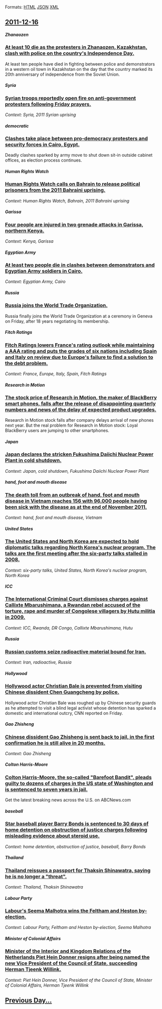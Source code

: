 
Formats: [HTML](2011/12/16/index.html)  [JSON](2011/12/16/index.json)  [XML](2011/12/16/index.xml)  

## [2011-12-16](/news/2011/12/16/index.md)

##### Zhanaozen
### [At least 10 die as the protesters in Zhanaozen, Kazakhstan, clash with police on the country's Independence Day. ](/news/2011/12/16/at-least-10-die-as-the-protesters-in-zhanaozen-kazakhstan-clash-with-police-on-the-country-s-independence-day.md)
At least ten people have died in fighting between police and demonstrators in a western oil town in Kazakhstan on the day that the country marked its 20th anniversary of independence from the Soviet Union.

##### Syria
### [Syrian troops reportedly open fire on anti-government protesters following Friday prayers. ](/news/2011/12/16/syrian-troops-reportedly-open-fire-on-anti-government-protesters-following-friday-prayers.md)
_Context: Syria, 2011 Syrian uprising_

##### democratic
### [Clashes take place between pro-democracy protesters and security forces in Cairo, Egypt. ](/news/2011/12/16/clashes-take-place-between-pro-democracy-protesters-and-security-forces-in-cairo-egypt.md)
Deadly clashes sparked by army move to shut down sit-in outside cabinet offices, as election process continues.

##### Human Rights Watch
### [Human Rights Watch calls on Bahrain to release political prisoners from the 2011 Bahraini uprising. ](/news/2011/12/16/human-rights-watch-calls-on-bahrain-to-release-political-prisoners-from-the-2011-bahraini-uprising.md)
_Context: Human Rights Watch, Bahrain, 2011 Bahraini uprising_

##### Garissa
### [Four people are injured in two grenade attacks in Garissa, northern Kenya. ](/news/2011/12/16/four-people-are-injured-in-two-grenade-attacks-in-garissa-northern-kenya.md)
_Context: Kenya, Garissa_

##### Egyptian Army
### [At least two people die in clashes between demonstrators and Egyptian Army soldiers in Cairo. ](/news/2011/12/16/at-least-two-people-die-in-clashes-between-demonstrators-and-egyptian-army-soldiers-in-cairo.md)
_Context: Egyptian Army, Cairo_

##### Russia
### [Russia joins the World Trade Organization. ](/news/2011/12/16/russia-joins-the-world-trade-organization.md)
Russia finally joins the World Trade Organization at a ceremony in Geneva on Friday, after 18 years negotiating its membership.

##### Fitch Ratings
### [Fitch Ratings lowers France's rating outlook while maintaining a AAA rating and puts the grades of six nations including Spain and Italy on review due to Europe's failure to find a solution to the debt problem. ](/news/2011/12/16/fitch-ratings-lowers-france-s-rating-outlook-while-maintaining-a-aaa-rating-and-puts-the-grades-of-six-nations-including-spain-and-italy-on.md)
_Context: France, Europe, Italy, Spain, Fitch Ratings_

##### Research in Motion
### [The stock price of Research in Motion, the maker of BlackBerry smart phones, falls after the release of disappointing quarterly numbers and news of the delay of expected product upgrades. ](/news/2011/12/16/the-stock-price-of-research-in-motion-the-maker-of-blackberry-smart-phones-falls-after-the-release-of-disappointing-quarterly-numbers-and.md)
Research in Motion stock falls after company delays arrival of new phones next year. But the real problem for Research in Motion stock: Loyal BlackBerry users are jumping to other smartphones.

##### Japan
### [Japan declares the stricken Fukushima Daiichi Nuclear Power Plant in cold shutdown. ](/news/2011/12/16/japan-declares-the-stricken-fukushima-daiichi-nuclear-power-plant-in-cold-shutdown.md)
_Context: Japan, cold shutdown, Fukushima Daiichi Nuclear Power Plant_

##### hand, foot and mouth disease
### [The death toll from an outbreak of hand, foot and mouth disease in Vietnam reaches 156 with 96,000 people having been sick with the disease as at the end of November 2011. ](/news/2011/12/16/the-death-toll-from-an-outbreak-of-hand-foot-and-mouth-disease-in-vietnam-reaches-156-with-96-000-people-having-been-sick-with-the-disease.md)
_Context: hand, foot and mouth disease, Vietnam_

##### United States
### [The United States and North Korea are expected to hold diplomatic talks regarding North Korea's nuclear program. The talks are the first meeting after the six-party talks stalled in 2008. ](/news/2011/12/16/the-united-states-and-north-korea-are-expected-to-hold-diplomatic-talks-regarding-north-korea-s-nuclear-program-the-talks-are-the-first-mee.md)
_Context: six-party talks, United States, North Korea's nuclear program, North Korea_

##### ICC
### [The International Criminal Court dismisses charges against Callixte Mbarushimana, a Rwandan rebel accused of the torture, rape and murder of Congolese villagers by Hutu militia in 2009. ](/news/2011/12/16/the-international-criminal-court-dismisses-charges-against-callixte-mbarushimana-a-rwandan-rebel-accused-of-the-torture-rape-and-murder-of.md)
_Context: ICC, Rwanda, DR Congo, Callixte Mbarushimana, Hutu_

##### Russia
### [Russian customs seize radioactive material bound for Iran. ](/news/2011/12/16/russian-customs-seize-radioactive-material-bound-for-iran.md)
_Context: Iran, radioactive, Russia_

##### Hollywood
### [Hollywood actor Christian Bale is prevented from visiting Chinese dissident Chen Guangcheng by police. ](/news/2011/12/16/hollywood-actor-christian-bale-is-prevented-from-visiting-chinese-dissident-chen-guangcheng-by-police.md)
Hollywood actor Christian Bale was roughed up by Chinese security guards as he attempted to visit a blind legal activist whose detention has sparked a domestic and international outcry, CNN reported on Friday.

##### Gao Zhisheng
### [Chinese dissident Gao Zhisheng is sent back to jail, in the first confirmation he is still alive in 20 months. ](/news/2011/12/16/chinese-dissident-gao-zhisheng-is-sent-back-to-jail-in-the-first-confirmation-he-is-still-alive-in-20-months.md)
_Context: Gao Zhisheng_

##### Colton Harris-Moore
### [Colton Harris-Moore, the so-called "Barefoot Bandit", pleads guilty to dozens of charges in the US state of Washington and is sentenced to seven years in jail. ](/news/2011/12/16/colton-harris-moore-the-so-called-barefoot-bandit-pleads-guilty-to-dozens-of-charges-in-the-us-state-of-washington-and-is-sentenced-to-s.md)
Get the latest breaking news across the U.S. on ABCNews.com

##### baseball
### [Star baseball player Barry Bonds is sentenced to 30 days of home detention on obstruction of justice charges following misleading evidence about steroid use. ](/news/2011/12/16/star-baseball-player-barry-bonds-is-sentenced-to-30-days-of-home-detention-on-obstruction-of-justice-charges-following-misleading-evidence-a.md)
_Context: home detention, obstruction of justice, baseball, Barry Bonds_

##### Thailand
### [Thailand reissues a passport for Thaksin Shinawatra, saying he is no longer a "threat". ](/news/2011/12/16/thailand-reissues-a-passport-for-thaksin-shinawatra-saying-he-is-no-longer-a-threat.md)
_Context: Thailand, Thaksin Shinawatra_

##### Labour Party
### [Labour's Seema Malhotra wins the Feltham and Heston by-election. ](/news/2011/12/16/labour-s-seema-malhotra-wins-the-feltham-and-heston-by-election.md)
_Context: Labour Party, Feltham and Heston by-election, Seema Malhotra_

##### Minister of Colonial Affairs
### [Minister of the Interior and Kingdom Relations of the Netherlands Piet Hein Donner resigns after being named the new Vice President of the Council of State, succeeding Herman Tjeenk Willink. ](/news/2011/12/16/minister-of-the-interior-and-kingdom-relations-of-the-netherlands-piet-hein-donner-resigns-after-being-named-the-new-vice-president-of-the-c.md)
_Context: Piet Hein Donner, Vice President of the Council of State, Minister of Colonial Affairs, Herman Tjeenk Willink_

## [Previous Day...](/news/2011/12/15/index.md)

